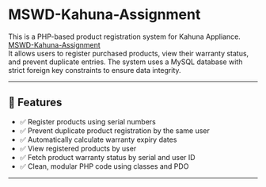 # MSWD-Kahuna-Assignment

This is a PHP-based product registration system for Kahuna Appliance. [MSWD-Kahuna-Assignment](https://github.com/Toni21bri/MSWD-Kahuna-Assignment)  
It allows users to register purchased products, view their warranty status, and prevent duplicate entries. The system uses a MySQL database with strict foreign key constraints to ensure data integrity.


---

## 🧩 Features

- ✅ Register products using serial numbers
- ✅ Prevent duplicate product registration by the same user
- ✅ Automatically calculate warranty expiry dates
- ✅ View registered products by user
- ✅ Fetch product warranty status by serial and user ID
- ✅ Clean, modular PHP code using classes and PDO

---
